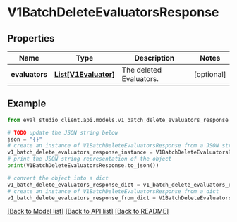 # V1BatchDeleteEvaluatorsResponse


## Properties

Name | Type | Description | Notes
------------ | ------------- | ------------- | -------------
**evaluators** | [**List[V1Evaluator]**](V1Evaluator.md) | The deleted Evaluators. | [optional] 

## Example

```python
from eval_studio_client.api.models.v1_batch_delete_evaluators_response import V1BatchDeleteEvaluatorsResponse

# TODO update the JSON string below
json = "{}"
# create an instance of V1BatchDeleteEvaluatorsResponse from a JSON string
v1_batch_delete_evaluators_response_instance = V1BatchDeleteEvaluatorsResponse.from_json(json)
# print the JSON string representation of the object
print(V1BatchDeleteEvaluatorsResponse.to_json())

# convert the object into a dict
v1_batch_delete_evaluators_response_dict = v1_batch_delete_evaluators_response_instance.to_dict()
# create an instance of V1BatchDeleteEvaluatorsResponse from a dict
v1_batch_delete_evaluators_response_from_dict = V1BatchDeleteEvaluatorsResponse.from_dict(v1_batch_delete_evaluators_response_dict)
```
[[Back to Model list]](../README.md#documentation-for-models) [[Back to API list]](../README.md#documentation-for-api-endpoints) [[Back to README]](../README.md)


